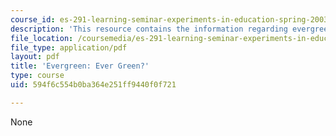 ```yaml
---
course_id: es-291-learning-seminar-experiments-in-education-spring-2003
description: 'This resource contains the information regarding evergreen: ever green?.'
file_location: /coursemedia/es-291-learning-seminar-experiments-in-education-spring-2003/594f6c554b0ba364e251ff9440f0f721_MITES_291S03_10.pdf
file_type: application/pdf
layout: pdf
title: 'Evergreen: Ever Green?'
type: course
uid: 594f6c554b0ba364e251ff9440f0f721

---
```

None